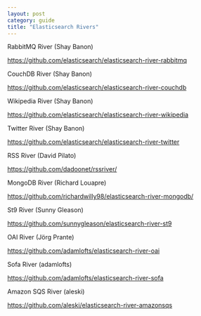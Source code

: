 ```yaml
---
layout: post
category: guide
title: "Elasticsearch Rivers"
---
```


RabbitMQ River (Shay Banon)

<https://github.com/elasticsearch/elasticsearch-river-rabbitmq>

CouchDB River (Shay Banon)

<https://github.com/elasticsearch/elasticsearch-river-couchdb>

Wikipedia River (Shay Banon)

<https://github.com/elasticsearch/elasticsearch-river-wikipedia>

Twitter River (Shay Banon)

<https://github.com/elasticsearch/elasticsearch-river-twitter>

RSS River (David Pilato)

<https://github.com/dadoonet/rssriver/>

MongoDB River (Richard Louapre)

<https://github.com/richardwilly98/elasticsearch-river-mongodb/>

St9 River (Sunny Gleason)

<https://github.com/sunnygleason/elasticsearch-river-st9>

OAI River (Jörg Prante)

<https://github.com/adamlofts/elasticsearch-river-oai>

Sofa River (adamlofts)

<https://github.com/adamlofts/elasticsearch-river-sofa>

Amazon SQS River (aleski)

<https://github.com/aleski/elasticsearch-river-amazonsqs>